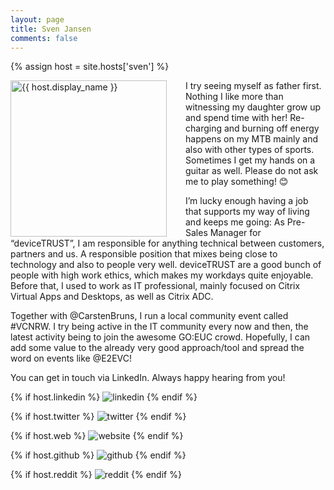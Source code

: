 ```yaml
---
layout: page
title: Sven Jansen
comments: false
---
```

{% assign host = site.hosts['sven'] %}

<img style="float: left; width: 250px; margin-right: 30px;" src="{{ site.url }}{{ host.picture | relative_url }}" alt="{{ host.display_name }}">I try seeing myself as father first. Nothing I like more than witnessing my daughter grow up and spend time with her! Re-charging and burning off energy happens on my MTB mainly and also with other types of sports. Sometimes I get my hands on a guitar as well. Please do not ask me to play something! 😊

I’m lucky enough having a job that supports my way of living and keeps me going: As Pre-Sales Manager for “deviceTRUST”, I am responsible for anything technical between customers, partners and us. A responsible position that mixes being close to technology and also to people very well. deviceTRUST are a good bunch of people with high work ethics, which makes my workdays quite enjoyable. Before that, I used to work as IT professional, mainly focused on Citrix Virtual Apps and Desktops, as well as Citrix ADC. 

Together with @CarstenBruns, I run a local community event called #VCNRW. I try being active in the IT community every now and then, the latest activity being to join the awesome GO:EUC crowd. Hopefully, I can add some value to the already very good approach/tool and spread the word on events like @E2EVC!

You can get in touch via LinkedIn. Always happy hearing from you!

<div class="social-button-member">
{% if host.linkedin %}
<a style="text-decoration: none;" href="{{host.linkedin}}" target="_blank"><img class="host-box-socials-icon" src="{{ site.baseurl }}/assets/images/social/027-linkedin.png" alt="linkedin"></a>
{% endif %}

{% if host.twitter %}
<a style="text-decoration: none;" href="{{host.twitter}}" target="_blank"><img class="host-box-socials-icon" src="{{ site.baseurl }}/assets/images/social/008-twitter.png" alt="twitter"></a>
{% endif %}

{% if host.web %}
<a style="text-decoration: none;" href="{{host.web}}" target="_blank"><img class="host-box-socials-icon" src="{{ site.baseurl }}/assets/images/social/030-html-5.png" alt="website"></a>
{% endif %}

{% if host.github %}
<a style="text-decoration: none;" href="{{host.github}}" target="_blank"><img class="host-box-socials-icon" src="{{ site.baseurl }}/assets/images/social/050-github.png" alt="github"></a>
{% endif %}

{% if host.reddit %}
<a style="text-decoration: none;" href="{{host.reddit}}" target="_blank"><img class="host-box-socials-icon" src="{{ site.baseurl }}/assets/images/social/018-reddit.png" alt="reddit"></a>
{% endif %}
</div>
